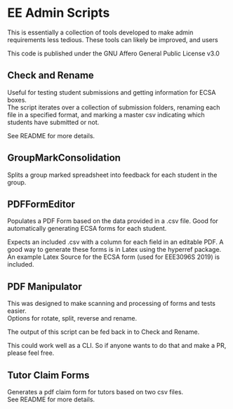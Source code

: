 
# EE Admin Scripts
This is essentially a collection of tools developed to make admin requirements less tedious.
These tools can likely be improved, and users 

This code is published under the GNU Affero General Public License v3.0

## Check and Rename
Useful for testing student submissions and getting information for ECSA boxes.  
The script iterates over a collection of submission folders, renaming each file in a specified format, and marking a master csv indicating which students have submitted or not.

See README for more details.

## GroupMarkConsolidation
Splits a group marked spreadsheet into feedback for each student in the group.

## PDFFormEditor
Populates a PDF Form based on the data provided in a .csv file.
Good for automatically generating ECSA forms for each student.  

Expects an included .csv with a column for each field in an editable PDF.
A good way to generate these forms is in Latex using the hyperref package. An example Latex Source for the ECSA form (used for EEE3096S 2019) is included.

## PDF Manipulator 
This was designed to make scanning and processing of forms and tests easier.  
Options for rotate, split, reverse and rename.  

The output of this script can be fed back in to Check and Rename.
  
This could work well as a CLI. So if anyone wants to do that and make a PR, please feel free.

## Tutor Claim Forms
Generates a pdf claim form for tutors based on two csv files.  
See README for more details.



